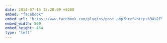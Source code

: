 ```yaml
---
date: 2014-07-15 15:20:09 +0200
embed: "facebook"
embed_url: "https://www.facebook.com/plugins/post.php?href=https%3A%2F%2Fwww.facebook.com%2Fphoto.php%3Ffbid%3D10152546776657370%26set%3Da.10150230942317370.339142.836997369%26type%3D3&width=500"
embed_width: 500
embed_height: 464
type: "left"
---
```

